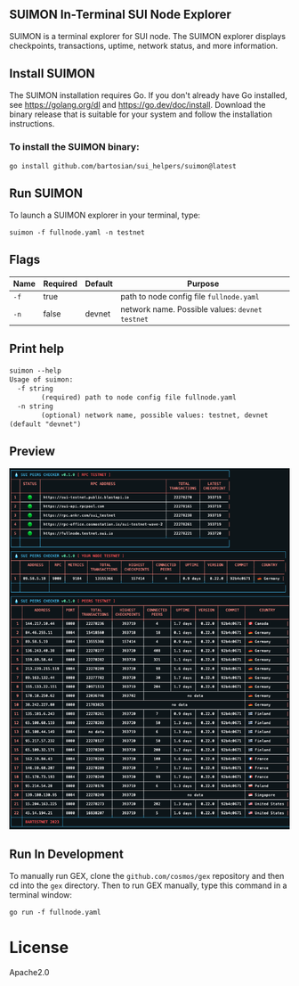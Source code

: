 ## SUIMON In-Terminal SUI Node Explorer

SUIMON is a terminal explorer for SUI node. The SUIMON explorer displays checkpoints, transactions, uptime, network status, and more information.

## Install SUIMON

The SUIMON installation requires Go. If you don't already have Go installed, see https://golang.org/dl and https://go.dev/doc/install. Download the binary release that is suitable for your system and follow the installation instructions.

### To install the SUIMON binary:

```shell
go install github.com/bartosian/sui_helpers/suimon@latest
```

## Run SUIMON

To launch a SUIMON explorer in your terminal, type:

```shell
suimon -f fullnode.yaml -n testnet
```

## Flags

| Name   | Required | Default | Purpose                                               |
|--------|----------|--------|-------------------------------------------------------|
| ``-f`` | true     |        | path to node config file ``fullnode.yaml``            |
| ``-n`` | false    | devnet | network name. Possible values: ``devnet`` ``testnet`` |

## Print help
```shell
suimon --help
Usage of suimon:
  -f string
    	(required) path to node config file fullnode.yaml
  -n string
    	(optional) network name, possible values: testnet, devnet (default "devnet")
```

## Preview

![Terminal Screenshot](./assets/screenshot_01.png "Screenshot Application")

## Run In Development

To manually run GEX, clone the `github.com/cosmos/gex` repository and then cd into the `gex` directory. Then to run GEX manually, type this command in a terminal window:

```shell
go run -f fullnode.yaml
```

# License

Apache2.0